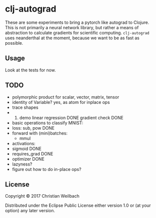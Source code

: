 # clj-autograd

These are some experiments to bring a pytorch like autograd to Clojure. This is
not primarily a neural network library, but rather a means of abstraction to
calculate gradients for scientific computing. `clj-autograd` uses neanderthal at
the moment, because we want to be as fast as possible.


## Usage

Look at the tests for now.

## TODO

- polymorphic product for scalar, vector, matrix, tensor
- identity of Variable? yes, as atom for inplace ops
- trace shapes
- 1. demo
  linear regression DONE
  gradient check DONE
- basic operations to classify MNIST:
- loss: sub, pow DONE
- forward with (mini)batches:
  + mmul
- activations:
- sigmoid DONE
- requires_grad DONE
- optimizer DONE
- lazyness?
- figure out how to do in-place ops?



## License

Copyright © 2017 Christian Weilbach

Distributed under the Eclipse Public License either version 1.0 or (at
your option) any later version.
